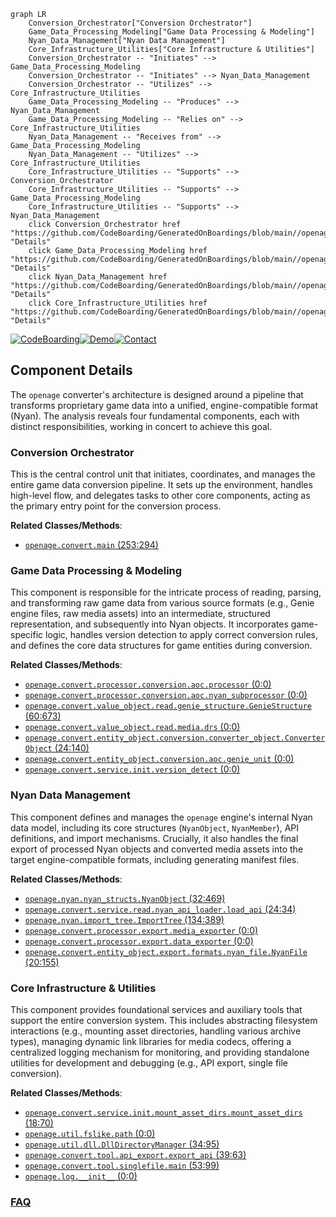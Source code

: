 ```mermaid
graph LR
    Conversion_Orchestrator["Conversion Orchestrator"]
    Game_Data_Processing_Modeling["Game Data Processing & Modeling"]
    Nyan_Data_Management["Nyan Data Management"]
    Core_Infrastructure_Utilities["Core Infrastructure & Utilities"]
    Conversion_Orchestrator -- "Initiates" --> Game_Data_Processing_Modeling
    Conversion_Orchestrator -- "Initiates" --> Nyan_Data_Management
    Conversion_Orchestrator -- "Utilizes" --> Core_Infrastructure_Utilities
    Game_Data_Processing_Modeling -- "Produces" --> Nyan_Data_Management
    Game_Data_Processing_Modeling -- "Relies on" --> Core_Infrastructure_Utilities
    Nyan_Data_Management -- "Receives from" --> Game_Data_Processing_Modeling
    Nyan_Data_Management -- "Utilizes" --> Core_Infrastructure_Utilities
    Core_Infrastructure_Utilities -- "Supports" --> Conversion_Orchestrator
    Core_Infrastructure_Utilities -- "Supports" --> Game_Data_Processing_Modeling
    Core_Infrastructure_Utilities -- "Supports" --> Nyan_Data_Management
    click Conversion_Orchestrator href "https://github.com/CodeBoarding/GeneratedOnBoardings/blob/main//openage/Conversion_Orchestrator.md" "Details"
    click Game_Data_Processing_Modeling href "https://github.com/CodeBoarding/GeneratedOnBoardings/blob/main//openage/Game_Data_Processing_Modeling.md" "Details"
    click Nyan_Data_Management href "https://github.com/CodeBoarding/GeneratedOnBoardings/blob/main//openage/Nyan_Data_Management.md" "Details"
    click Core_Infrastructure_Utilities href "https://github.com/CodeBoarding/GeneratedOnBoardings/blob/main//openage/Core_Infrastructure_Utilities.md" "Details"
```
[![CodeBoarding](https://img.shields.io/badge/Generated%20by-CodeBoarding-9cf?style=flat-square)](https://github.com/CodeBoarding/GeneratedOnBoardings)[![Demo](https://img.shields.io/badge/Try%20our-Demo-blue?style=flat-square)](https://www.codeboarding.org/demo)[![Contact](https://img.shields.io/badge/Contact%20us%20-%20contact@codeboarding.org-lightgrey?style=flat-square)](mailto:contact@codeboarding.org)

## Component Details

The `openage` converter's architecture is designed around a pipeline that transforms proprietary game data into a unified, engine-compatible format (Nyan). The analysis reveals four fundamental components, each with distinct responsibilities, working in concert to achieve this goal.

### Conversion Orchestrator
This is the central control unit that initiates, coordinates, and manages the entire game data conversion pipeline. It sets up the environment, handles high-level flow, and delegates tasks to other core components, acting as the primary entry point for the conversion process.


**Related Classes/Methods**:

- <a href="https://github.com/SFTtech/openage/blob/master/openage/convert/main.py#L253-L294" target="_blank" rel="noopener noreferrer">`openage.convert.main` (253:294)</a>


### Game Data Processing & Modeling
This component is responsible for the intricate process of reading, parsing, and transforming raw game data from various source formats (e.g., Genie engine files, raw media assets) into an intermediate, structured representation, and subsequently into Nyan objects. It incorporates game-specific logic, handles version detection to apply correct conversion rules, and defines the core data structures for game entities during conversion.


**Related Classes/Methods**:

- <a href="https://github.com/SFTtech/openage/blob/master/openage/convert/processor/conversion/aoc/processor.py#L0-L0" target="_blank" rel="noopener noreferrer">`openage.convert.processor.conversion.aoc.processor` (0:0)</a>
- <a href="https://github.com/SFTtech/openage/blob/master/openage/convert/processor/conversion/aoc/nyan_subprocessor.py#L0-L0" target="_blank" rel="noopener noreferrer">`openage.convert.processor.conversion.aoc.nyan_subprocessor` (0:0)</a>
- <a href="https://github.com/SFTtech/openage/blob/master/openage/convert/value_object/read/genie_structure.py#L60-L673" target="_blank" rel="noopener noreferrer">`openage.convert.value_object.read.genie_structure.GenieStructure` (60:673)</a>
- <a href="https://github.com/SFTtech/openage/blob/master/openage/convert/value_object/read/media/drs.py#L0-L0" target="_blank" rel="noopener noreferrer">`openage.convert.value_object.read.media.drs` (0:0)</a>
- <a href="https://github.com/SFTtech/openage/blob/master/openage/convert/entity_object/conversion/converter_object.py#L24-L140" target="_blank" rel="noopener noreferrer">`openage.convert.entity_object.conversion.converter_object.ConverterObject` (24:140)</a>
- <a href="https://github.com/SFTtech/openage/blob/master/openage/convert/entity_object/conversion/aoc/genie_unit.py#L0-L0" target="_blank" rel="noopener noreferrer">`openage.convert.entity_object.conversion.aoc.genie_unit` (0:0)</a>
- <a href="https://github.com/SFTtech/openage/blob/master/openage/convert/service/init/version_detect.py#L0-L0" target="_blank" rel="noopener noreferrer">`openage.convert.service.init.version_detect` (0:0)</a>


### Nyan Data Management
This component defines and manages the `openage` engine's internal Nyan data model, including its core structures (`NyanObject`, `NyanMember`), API definitions, and import mechanisms. Crucially, it also handles the final export of processed Nyan objects and converted media assets into the target engine-compatible formats, including generating manifest files.


**Related Classes/Methods**:

- <a href="https://github.com/SFTtech/openage/blob/master/openage/nyan/nyan_structs.py#L32-L469" target="_blank" rel="noopener noreferrer">`openage.nyan.nyan_structs.NyanObject` (32:469)</a>
- <a href="https://github.com/SFTtech/openage/blob/master/openage/convert/service/read/nyan_api_loader.py#L24-L34" target="_blank" rel="noopener noreferrer">`openage.convert.service.read.nyan_api_loader.load_api` (24:34)</a>
- <a href="https://github.com/SFTtech/openage/blob/master/openage/nyan/import_tree.py#L134-L389" target="_blank" rel="noopener noreferrer">`openage.nyan.import_tree.ImportTree` (134:389)</a>
- <a href="https://github.com/SFTtech/openage/blob/master/openage/convert/processor/export/media_exporter.py#L0-L0" target="_blank" rel="noopener noreferrer">`openage.convert.processor.export.media_exporter` (0:0)</a>
- <a href="https://github.com/SFTtech/openage/blob/master/openage/convert/processor/export/data_exporter.py#L0-L0" target="_blank" rel="noopener noreferrer">`openage.convert.processor.export.data_exporter` (0:0)</a>
- <a href="https://github.com/SFTtech/openage/blob/master/openage/convert/entity_object/export/formats/nyan_file.py#L20-L155" target="_blank" rel="noopener noreferrer">`openage.convert.entity_object.export.formats.nyan_file.NyanFile` (20:155)</a>


### Core Infrastructure & Utilities
This component provides foundational services and auxiliary tools that support the entire conversion system. This includes abstracting filesystem interactions (e.g., mounting asset directories, handling various archive types), managing dynamic link libraries for media codecs, offering a centralized logging mechanism for monitoring, and providing standalone utilities for development and debugging (e.g., API export, single file conversion).


**Related Classes/Methods**:

- <a href="https://github.com/SFTtech/openage/blob/master/openage/convert/service/init/mount_asset_dirs.py#L18-L70" target="_blank" rel="noopener noreferrer">`openage.convert.service.init.mount_asset_dirs.mount_asset_dirs` (18:70)</a>
- <a href="https://github.com/SFTtech/openage/blob/master/openage/util/fslike/path.py#L0-L0" target="_blank" rel="noopener noreferrer">`openage.util.fslike.path` (0:0)</a>
- <a href="https://github.com/SFTtech/openage/blob/master/openage/util/dll.py#L34-L95" target="_blank" rel="noopener noreferrer">`openage.util.dll.DllDirectoryManager` (34:95)</a>
- <a href="https://github.com/SFTtech/openage/blob/master/openage/convert/tool/api_export.py#L39-L63" target="_blank" rel="noopener noreferrer">`openage.convert.tool.api_export.export_api` (39:63)</a>
- <a href="https://github.com/SFTtech/openage/blob/master/openage/convert/tool/singlefile.py#L53-L99" target="_blank" rel="noopener noreferrer">`openage.convert.tool.singlefile.main` (53:99)</a>
- <a href="https://github.com/SFTtech/openage/blob/master/openage/log/__init__.py#L0-L0" target="_blank" rel="noopener noreferrer">`openage.log.__init__` (0:0)</a>




### [FAQ](https://github.com/CodeBoarding/GeneratedOnBoardings/tree/main?tab=readme-ov-file#faq)